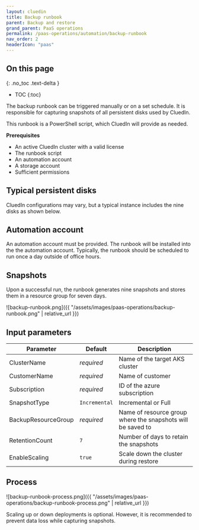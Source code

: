```yaml
---
layout: cluedin
title: Backup runbook
parent: Backup and restore
grand_parent: PaaS operations
permalink: /paas-operations/automation/backup-runbook
nav_order: 2
headerIcon: "paas"
---
```

## On this page
{: .no_toc .text-delta }
- TOC
{:toc}

The backup runbook can be triggered manually or on a set schedule. It is responsible for capturing snapshots of all persistent disks used by CluedIn.

This runbook is a PowerShell script, which CluedIn will provide as needed.

**Prerequisites**

- An active CluedIn cluster with a valid license
- The runbook script
- An automation account
- A storage account
- Sufficient permissions

## Typical persistent disks

CluedIn configurations may vary, but a typical instance includes the nine disks as shown below.

## Automation account

An automation account must be provided. The runbook will be installed into the the automation account. Typically, the runbook should be scheduled to run once a day outside of office hours.

## Snapshots

Upon a successful run, the runbook generates nine snapshots and stores them in a resource group for seven days.

![backup-runbook.png]({{ "/assets/images/paas-operations/backup-runbook.png" | relative_url }})

## Input parameters

| Parameter | Default | Description |
|--|--|--|
| ClusterName | _required_ | Name of the target AKS cluster |
| CustomerName | _required_ | Name of customer |
| Subscription | _required_ | ID of the azure subscription |
| SnapshotType | `Incremental` | Incremental or Full |
| BackupResourceGroup | _required_ | Name of resource group where the snapshots will be saved to |
| RetentionCount | `7` | Number of days to retain the snapshots |
| EnableScaling | `true` | Scale down the cluster during restore |

## Process

![backup-runbook-process.png]({{ "/assets/images/paas-operations/backup-runbook-process.png" | relative_url }})

Scaling up or down deployments is optional. However, it is recommended to prevent data loss while capturing snapshots.